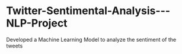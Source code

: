 # Twitter-Sentimental-Analysis---NLP-Project
Developed a Machine Learning Model to analyze the sentiment of the tweets
